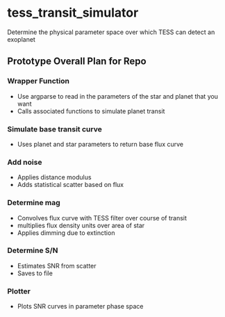 # tess_transit_simulator
Determine the physical parameter space over which TESS can detect an exoplanet

## Prototype Overall Plan for Repo

### Wrapper Function
* Use argparse to read in the parameters of the star and planet that you want
* Calls associated functions to simulate planet transit

### Simulate base transit curve
* Uses planet and star parameters to return base flux curve

### Add noise
* Applies distance modulus
* Adds statistical scatter based on flux

### Determine mag
* Convolves flux curve with TESS filter over course of transit
* multiplies flux density units over area of star
* Applies dimming due to extinction

### Determine S/N
* Estimates SNR from scatter
* Saves to file

### Plotter
* Plots SNR curves in parameter phase space
